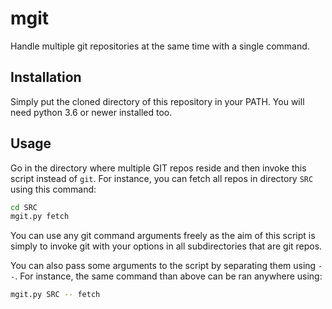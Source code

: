 # mgit

Handle multiple git repositories at the same time with a single command.


## Installation

Simply put the cloned directory of this repository in your PATH.
You will need python 3.6 or newer installed too.


## Usage

Go in the directory where multiple GIT repos reside and then invoke this script instead of `git`.
For instance, you can fetch all repos in directory `SRC` using this command:
```bash
cd SRC
mgit.py fetch
```

You can use any git command arguments freely as the aim of this script is simply to invoke git with your options in all subdirectories that are git repos.

You can also pass some arguments to the script by separating them using `--`.
For instance, the same command than above can be ran anywhere using:
```bash
mgit.py SRC -- fetch
```
